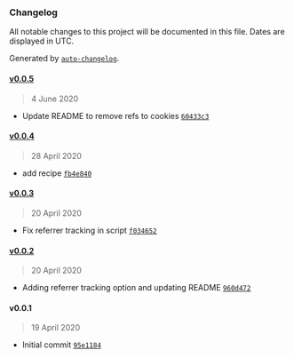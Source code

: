 ### Changelog

All notable changes to this project will be documented in this file. Dates are displayed in UTC.

Generated by [`auto-changelog`](https://github.com/CookPete/auto-changelog).

#### [v0.0.5](https://github.com/Aquilio/gatsby-plugin-plausible/compare/v0.0.4...v0.0.5)

> 4 June 2020

- Update README to remove refs to cookies [`60433c3`](https://github.com/Aquilio/gatsby-plugin-plausible/commit/60433c31b836d4e24bf8c59685c080c1857d8dba)

#### [v0.0.4](https://github.com/Aquilio/gatsby-plugin-plausible/compare/v0.0.3...v0.0.4)

> 28 April 2020

- add recipe [`fb4e840`](https://github.com/Aquilio/gatsby-plugin-plausible/commit/fb4e840d70f3c51347cf04b73dda658c29c33b94)

#### [v0.0.3](https://github.com/Aquilio/gatsby-plugin-plausible/compare/v0.0.2...v0.0.3)

> 20 April 2020

- Fix referrer tracking in script [`f034652`](https://github.com/Aquilio/gatsby-plugin-plausible/commit/f0346526b46471f2bffbbf78d632927555daf698)

#### [v0.0.2](https://github.com/Aquilio/gatsby-plugin-plausible/compare/v0.0.1...v0.0.2)

> 20 April 2020

- Adding referrer tracking option and updating README [`960d472`](https://github.com/Aquilio/gatsby-plugin-plausible/commit/960d4726a4100f8255746cfff984726958fab58c)

#### v0.0.1

> 19 April 2020

- Initial commit [`95e1184`](https://github.com/Aquilio/gatsby-plugin-plausible/commit/95e11846c97e032e6b8f00456f2ad9e7f87d653e)
